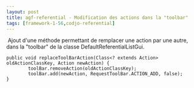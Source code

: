 ```yaml
---
layout: post
title: agf-referential - Modification des actions dans la "toolbar"
tags: [framework-1-56,codjo-referential]
---
```

&nbsp;Ajout d'une méthode permettant de remplacer une action par une autre, dans la "toolbar" de la classe DefaultReferentialListGui.
```
public void replaceToolBarAction(Class<? extends Action> oldActionClassKey, Action newAction) {
        toolBar.removeAction(oldActionClassKey);
        toolBar.add(newAction, RequestToolBar.ACTION_ADD, false);
}
```
